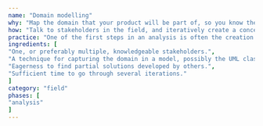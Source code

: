 ```yaml
---
name: "Domain modelling"
why: "Map the domain that your product will be part of, so you know the key concepts and the relations between them."
how: "Talk to stakeholders in the field, and iteratively create a conceptual model of the domain in which the concepts and relations are as clear (or formal) as possible. Make sure to look at the domain from different angles."
practice: "One of the first steps in an analysis is often the creation of a domain model: once you know you understand the domain, you can perform subsequent steps."
ingredients: [
"One, or preferably multiple, knowledgeable stakeholders.",
"A technique for capturing the domain in a model, possibly the UML class diagram.",
"Eagerness to find partial solutions developed by others.",
"Sufficient time to go through several iterations."
]
category: "field"
phases: [
"analysis"
]
---
```

